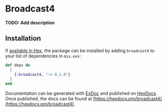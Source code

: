 # Broadcast4

**TODO: Add description**

## Installation

If [available in Hex](https://hex.pm/docs/publish), the package can be installed
by adding `broadcast4` to your list of dependencies in `mix.exs`:

```elixir
def deps do
  [
    {:broadcast4, "~> 0.1.0"}
  ]
end
```

Documentation can be generated with [ExDoc](https://github.com/elixir-lang/ex_doc)
and published on [HexDocs](https://hexdocs.pm). Once published, the docs can
be found at [https://hexdocs.pm/broadcast4](https://hexdocs.pm/broadcast4).

